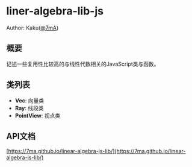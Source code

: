 # liner-algebra-lib-js
Author: Kaku([@7mA](https://github.com/7mA))

## 概要
记述一些复用性比较高的与线性代数相关的JavaScript类与函数。

## 类列表

- **Vec**: 向量类
- **Ray**: 线段类
- **PointView**: 视点类

## API文档
[https://7ma.github.io/linear-algebra-js-lib/](https://7ma.github.io/linear-algebra-js-lib/)
